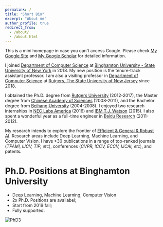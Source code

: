 ```yaml
---
permalink: /
title: "Short Bio"
excerpt: "About me"
author_profile: true
redirect_from: 
  - /about/
  - /about.html
---
```

This is a mini homepage in case you can't access Google. Please check [My Google Site](https://sites.google.com/site/xipengcshomepage/) and [My Google Scholar](https://scholar.google.com/citations?user=DWw4v0kAAAAJ&hl=en) for detailed information.

I joined [Department of Computer Science](https://www.binghamton.edu/computer-science/index.html) at [Binghamton University - State University of New York](https://www.binghamton.edu/) in 2018. My new position is the tenure-track assistant professor. I am also a visiting professor in [Department of Computer Science](https://www.cs.rutgers.edu/) at [Rutgers, The State University of New Jersey](https://www.rutgers.edu/) since 2018.

I obtained the Ph.D. degree from [Rutgers University](https://www.cs.rutgers.edu/) (2012-2017), the Master degree from [Chinese Academy of Sciences](http://www.ia.cas.cn/) (2008-2011), and the Bachelor degree from [Beihang University](http://dept3.buaa.edu.cn/) (2004-2008). I enjoyed two research internships in [NEC Labs America](http://www.nec-labs.com/) (2016) and [IBM T.J. Watson](https://www.ibm.com/watson/) (2015). I also spent a wonderful year as a full-time engineer in [Baidu Research](http://research.baidu.com/) (2011-2012).

My research intends to explore the frontier of [Efficient & General & Robust AI](https://xipeng13.github.io/homepage/). Research areas include Deep Learning, Machine Learning, and Computer Vision. I have >30 publications in a range of top-ranked journals (_TPAMI, IJCV, TIP, etc_), conferences (_CVPR, ICCV, ECCV, IJCAI, etc_), and patents. 


Ph.D. Positions at Binghamton University
======
- Deep Learning, Machine Learning, Computer Vision
- 2x Ph.D. Positions are availabel;
- Start from 2019 fall;
- Fully supported.

![PhD3](https://xipeng13.github.io/homepage/images/PhD3.jpg)



